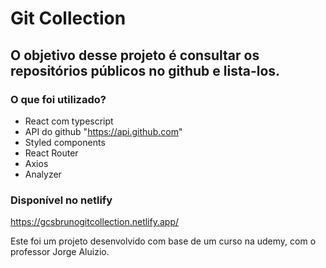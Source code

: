 # Git Collection

## O objetivo desse projeto é consultar os repositórios públicos no github e lista-los.
 ### O que foi utilizado?  
 - React com typescript
 - API do github "https://api.github.com"
 - Styled components
 - React Router 
 - Axios
 - Analyzer

### Disponível no netlify
 https://gcsbrunogitcollection.netlify.app/

Este foi um projeto desenvolvido com base de um curso na udemy, com o professor Jorge Aluizio.

